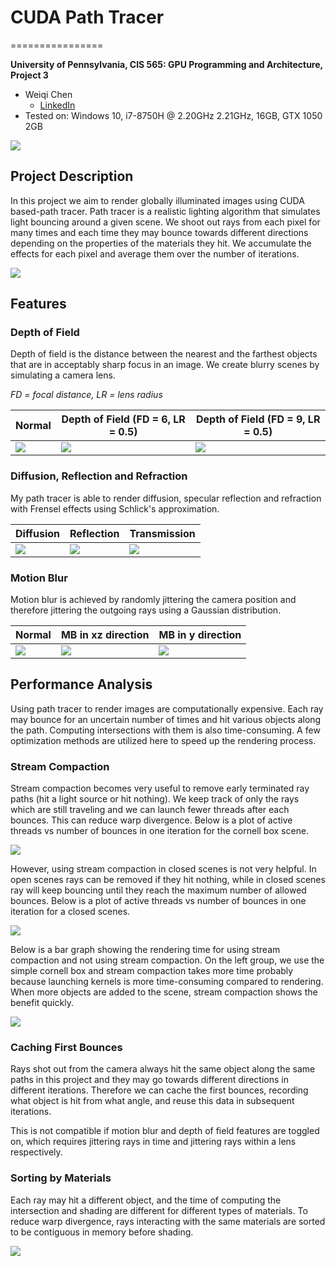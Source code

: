 # CUDA Path Tracer
================

**University of Pennsylvania, CIS 565: GPU Programming and Architecture, Project 3**

* Weiqi Chen
  * [LinkedIn](https://www.linkedin.com/in/weiqi-ricky-chen-2b04b2ab/)
* Tested on: Windows 10, i7-8750H @ 2.20GHz 2.21GHz, 16GB, GTX 1050 2GB

![](img/cornell1.png)


## Project Description
In this project we aim to render globally illuminated images using CUDA based-path tracer.
Path tracer is a realistic lighting algorithm that simulates light bouncing around a given scene. We shoot out rays from each pixel for many times and each time they may bounce towards different directions depending on the properties of the materials they hit. We accumulate the effects for each pixel and average them over the number of iterations.

![](img/path-teaser.png)

## Features

### Depth of Field
Depth of field is the distance between the nearest and the farthest objects that are in acceptably sharp focus in an image. We create blurry scenes by simulating a camera lens.

*FD = focal distance, LR = lens radius*

| Normal | Depth of Field (FD = 6, LR = 0.5) | Depth of Field (FD = 9, LR = 0.5)|
| -- | -- | -- |
| ![](img/dof1.png) | ![](img/dof2.png) | ![](img/dof3.png) |

### Diffusion, Reflection and Refraction
My path tracer is able to render diffusion, specular reflection and refraction with Frensel effects using Schlick's approximation.

| Diffusion | Reflection | Transmission |
| -- | -- | -- |
| ![](img/diffuse.png) | ![](img/reflect.png) | ![](img/refract.png) |

### Motion Blur
Motion blur is achieved by randomly jittering the camera position and therefore jittering the outgoing rays using a Gaussian distribution.

| Normal  | MB in xz direction | MB in y direction |
| -- | -- | -- |
| ![](img/reflect.png) | ![](img/mbxz.png) | ![](img/mby.png) |


## Performance Analysis
Using path tracer to render images are computationally expensive. Each ray may bounce for an uncertain number of times and hit various objects along the path. Computing intersections with them is also time-consuming. A few optimization methods are utilized here to speed up the rendering process.

### Stream Compaction
Stream compaction becomes very useful to remove early terminated ray paths (hit a light source or hit nothing). We keep track of only the rays which are still traveling and we can launch fewer threads after each bounces. This can reduce warp divergence. Below is a plot of active threads vs number of bounces in one iteration for the cornell box scene.

![](img/sc.png)

However, using stream compaction in closed scenes is not very helpful. In open scenes rays can be removed if they hit nothing, while in closed scenes ray will keep bouncing until they reach the maximum number of allowed bounces. Below is a plot of active threads vs number of bounces in one iteration for a closed scenes.

![](img/sc2.png)

Below is a bar graph showing the rendering time for using stream compaction and not using stream compaction. On the left group, we use the simple cornell box and stream compaction takes more time probably because launching kernels is more time-consuming compared to rendering. When more objects are added to the scene, stream compaction shows the benefit quickly.

![](img/1.png)

### Caching First Bounces
Rays shot out from the camera always hit the same object along the same paths in this project and they may go towards different directions in different iterations. Therefore we can cache the first bounces, recording what object is hit from what angle, and reuse this data in subsequent iterations.

This is not compatible if motion blur and depth of field features are toggled on, which requires jittering rays in time and jittering rays within a lens respectively.

### Sorting by Materials

Each ray may hit a different object, and the time of computing the intersection and shading are different for different types of materials. To reduce warp divergence, rays interacting with the same materials are sorted to be contiguous in memory before shading.

![](img/)
